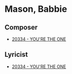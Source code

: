 # Mason, Babbie

## Composer

- [20334 - YOU'RE THE ONE](/hymns/20334.md)

## Lyricist

- [20334 - YOU'RE THE ONE](/hymns/20334.md)

